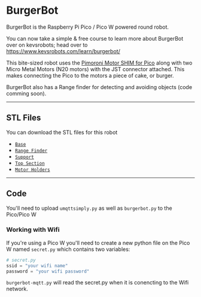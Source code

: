 # BurgerBot

BurgerBot is the Raspberry Pi Pico / Pico W powered round robot.

You can now take a simple & free course to learn more about BurgerBot over on kevsrobots; head over to <https://www.kevsrobots.com/learn/burgerbot/>


This bite-sized robot uses the [Pimoroni Motor SHIM for Pico](https://www.pimoroni.com/motorshim) along with two Micro Metal Motors (N20 motors) with the JST connector attached. This makes connecting the Pico to the motors a piece of cake, or burger.

BurgerBot also has a Range finder for detecting and avoiding objects (code comming soon).

---

## STL Files

You can download the STL files for this robot

- [`Base`](stl/base_v1.stl)
- [`Range Finder`](stl/rangefinder_v1.stl)
- [`Support`](stl/support_v1.stl)
- [`Top Section`](stl/topsection_v1.stl)
- [`Motor Holders`](stl/motor_holder_v6.stl)

---

## Code

You'll need to upload `umqttsimply.py` as well as `burgerbot.py` to the Pico/Pico W

### Working with Wifi

If you're using a Pico W you'll need to create a new python file on the Pico W named `secret.py` which contains two variables:

``` python
# secret.py
ssid = "your wifi name"
password = "your wifi password"
```
`burgerbot-mqtt.py` will read the secret.py when it is conencting to the Wifi network.